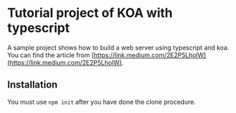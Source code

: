 # Tutorial project of KOA with typescript

A sample project shows how to build a web server using typescript and koa. You can find the article from [https://link.medium.com/2E2P5LholW](https://link.medium.com/2E2P5LholW).

## Installation

You must use ```npm init``` after you have done the clone procedure.
